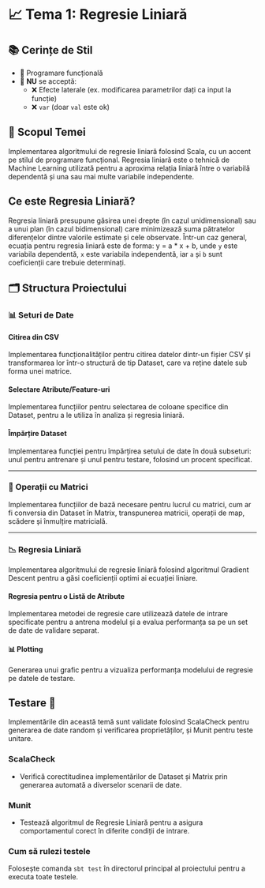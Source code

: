 # 📈 Tema 1: Regresie Liniară

## 📚 Cerințe de Stil
- 🔄 Programare funcțională
- 🚫 **NU** se acceptă:
  - ❌ Efecte laterale (ex. modificarea parametrilor dați ca input la funcție)
  - ❌ `var` (doar `val` este ok)

## 🎯 Scopul Temei
Implementarea algoritmului de regresie liniară folosind Scala, cu un accent pe stilul de programare funcțional. Regresia liniară este o tehnică de Machine Learning utilizată pentru a aproxima relația liniară între o variabilă dependentă și una sau mai multe variabile independente.

## Ce este Regresia Liniară?

Regresia liniară presupune găsirea unei drepte (în cazul unidimensional) sau a unui plan (în cazul bidimensional) care minimizează suma pătratelor diferențelor dintre valorile estimate și cele observate. Într-un caz general, ecuația pentru regresia liniară este de forma: y = a * x + b, unde `y` este variabila dependentă, `x` este variabila independentă, iar `a` și `b` sunt coeficienții care trebuie determinați.

## 🗂️ Structura Proiectului

### 📊 Seturi de Date

#### Citirea din CSV
Implementarea funcționalităților pentru citirea datelor dintr-un fișier CSV și transformarea lor într-o structură de tip Dataset, care va reține datele sub forma unei matrice.

#### Selectare Atribute/Feature-uri
Implementarea funcțiilor pentru selectarea de coloane specifice din Dataset, pentru a le utiliza în analiza și regresia liniară.

#### Împărțire Dataset
Implementarea funcției pentru împărțirea setului de date în două subseturi: unul pentru antrenare și unul pentru testare, folosind un procent specificat.

---

### 🧮 Operații cu Matrici
Implementarea funcțiilor de bază necesare pentru lucrul cu matrici, cum ar fi conversia din Dataset în Matrix, transpunerea matricii, operații de map, scădere și înmulțire matricială.

---

### 📉 Regresia Liniară
Implementarea algoritmului de regresie liniară folosind algoritmul Gradient Descent pentru a găsi coeficienții optimi ai ecuației liniare.

#### Regresia pentru o Listă de Atribute
Implementarea metodei de regresie care utilizează datele de intrare specificate pentru a antrena modelul și a evalua performanța sa pe un set de date de validare separat.

#### 📊 Plotting
Generarea unui grafic pentru a vizualiza performanța modelului de regresie pe datele de testare.

## Testare 🧪

Implementările din această temă sunt validate folosind ScalaCheck pentru generarea de date random și verificarea proprietăților, și Munit pentru teste unitare.

### ScalaCheck
- Verifică corectitudinea implementărilor de Dataset și Matrix prin generarea automată a diverselor scenarii de date.

### Munit
- Testează algoritmul de Regresie Liniară pentru a asigura comportamentul corect în diferite condiții de intrare.

### Cum să rulezi testele
Folosește comanda `sbt test` în directorul principal al proiectului pentru a executa toate testele.
